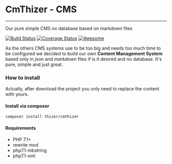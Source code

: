 # CmThizer - CMS
---
Our pure simple CMS no database based on markdown files

[![Build Status](https://travis-ci.com/thizer/cmthizer.svg?branch=master)](https://travis-ci.com/thizer/cmthizer)
[![Coverage Status](https://coveralls.io/repos/github/thizer/cmthizer/badge.svg?branch=master)](https://coveralls.io/github/thizer/cmthizer?branch=master)
[![Awesome](https://awesome.re/badge-flat.svg)](https://awesome.re)

As the others CMS systems use to be too big and needs too much time to be configured we decided to build our own **Content Management System** based only in _json_ and _markdown_ files if is it desired and no database. It's pure, simple and just great.

### How to install
Actually, after download the project you only need to replace the content with yours.

#### Install via composer
`composer install thizer/cmthizer`

#### Requirements
 - PHP 7.1+
 - rewrite mod
 - php7.1-mbstring
 - php7.1-xml


